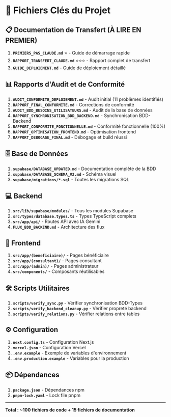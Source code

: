 # 📁 Fichiers Clés du Projet

## 📋 Documentation de Transfert (À LIRE EN PREMIER)

1. **`PREMIERS_PAS_CLAUDE.md`** ⭐ - Guide de démarrage rapide
2. **`RAPPORT_TRANSFERT_CLAUDE.md`** ⭐⭐⭐ - Rapport complet de transfert
3. **`GUIDE_DEPLOIEMENT.md`** - Guide de déploiement détaillé

## 📊 Rapports d'Audit et de Conformité

1. **`AUDIT_CONFORMITE_DEPLOIEMENT.md`** - Audit initial (11 problèmes identifiés)
2. **`RAPPORT_FINAL_CONFORMITE.md`** - Corrections de conformité
3. **`AUDIT_BDD_BESOINS_UTILISATEURS.md`** - Audit de la base de données
4. **`RAPPORT_SYNCHRONISATION_BDD_BACKEND.md`** - Synchronisation BDD-Backend
5. **`RAPPORT_CONFORMITE_FONCTIONNELLE.md`** - Conformité fonctionnelle (100%)
6. **`RAPPORT_OPTIMISATION_FRONTEND.md`** - Optimisation frontend
7. **`RAPPORT_DEBOGAGE_FINAL.md`** - Débogage et build réussi

## 🗄️ Base de Données

1. **`supabase/DATABASE_UPDATED.md`** - Documentation complète de la BDD
2. **`supabase/DATABASE_SCHEMA_V2.md`** - Schéma visuel
3. **`supabase/migrations/*.sql`** - Toutes les migrations SQL

## 💻 Backend

1. **`src/lib/supabase/modules/`** - Tous les modules Supabase
2. **`src/types/database.types.ts`** - Types TypeScript complets
3. **`src/app/api/`** - Routes API avec IA Gemini
4. **`FLUX_BDD_BACKEND.md`** - Architecture des flux

## 🎨 Frontend

1. **`src/app/(beneficiaire)/`** - Pages bénéficiaire
2. **`src/app/(consultant)/`** - Pages consultant
3. **`src/app/(admin)/`** - Pages administrateur
4. **`src/components/`** - Composants réutilisables

## 🛠️ Scripts Utilitaires

1. **`scripts/verify_sync.py`** - Vérifier synchronisation BDD-Types
2. **`scripts/verify_backend_cleanup.py`** - Vérifier propreté backend
3. **`scripts/verify_relations.py`** - Vérifier relations entre tables

## ⚙️ Configuration

1. **`next.config.ts`** - Configuration Next.js
2. **`vercel.json`** - Configuration Vercel
3. **`.env.example`** - Exemple de variables d'environnement
4. **`.env.production.example`** - Variables pour la production

## 📦 Dépendances

1. **`package.json`** - Dépendances npm
2. **`pnpm-lock.yaml`** - Lock file pnpm

---

**Total : ~100 fichiers de code + 15 fichiers de documentation**
